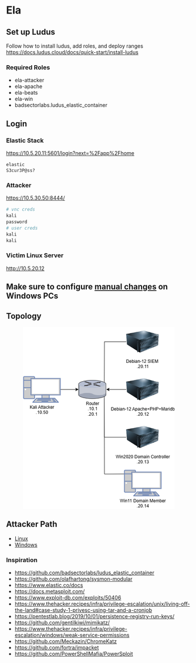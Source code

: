 # Ela

## Set up Ludus
Follow how to install ludus, add roles, and deploy ranges
https://docs.ludus.cloud/docs/quick-start/install-ludus

### Required Roles
- ela-attacker
- ela-apache
- ela-beats
- ela-win
- badsectorlabs.ludus_elastic_container

## Login 
### Elastic Stack
https://10.5.20.11:5601/login?next=%2Fapp%2Fhome

```
elastic
S3cur3P@ss?
```

### Attacker 
https://10.5.30.50:8444/

```bash
# vnc creds
kali
password
# user creds
kali
kali
```

### Victim Linux Server
http://10.5.20.12

## Make sure to configure [manual changes](./changes.md) on Windows PCs

## Topology
<img src="./topology-tests/topology.png" alt="Topology" style="display: block; margin: 0 auto;" />

## Attacker Path
- [Linux](./roles/ela-attacker/files/linux/attacker.md)
- [Windows](./roles/ela-attacker/files/windows/attacker.md)

### Inspiration
- https://github.com/badsectorlabs/ludus_elastic_container
- https://github.com/olafhartong/sysmon-modular
- https://www.elastic.co/docs
- https://docs.metasploit.com/
- https://www.exploit-db.com/exploits/50406
- https://www.thehacker.recipes/infra/privilege-escalation/unix/living-off-the-land#case-study-1-privesc-using-tar-and-a-cronjob
- https://pentestlab.blog/2019/10/01/persistence-registry-run-keys/
- https://github.com/gentilkiwi/mimikatz/
- https://www.thehacker.recipes/infra/privilege-escalation/windows/weak-service-permissions
- https://github.com/Meckazin/ChromeKatz
- https://github.com/fortra/impacket
- https://github.com/PowerShellMafia/PowerSploit